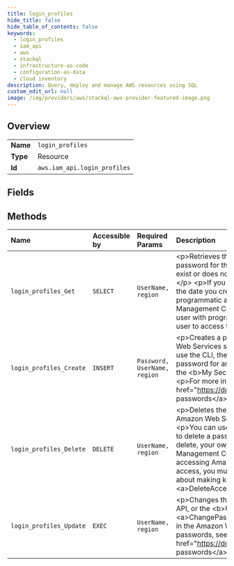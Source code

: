 ```yaml
---
title: login_profiles
hide_title: false
hide_table_of_contents: false
keywords:
  - login_profiles
  - iam_api
  - aws    
  - stackql
  - infrastructure-as-code
  - configuration-as-data
  - cloud inventory
description: Query, deploy and manage AWS resources using SQL
custom_edit_url: null
image: /img/providers/aws/stackql-aws-provider-featured-image.png
---
```

  
    

## Overview
<table><tbody>
<tr><td><b>Name</b></td><td><code>login_profiles</code></td></tr>
<tr><td><b>Type</b></td><td>Resource</td></tr>
<tr><td><b>Id</b></td><td><code>aws.iam_api.login_profiles</code></td></tr>
</tbody></table>

## Fields
## Methods
| Name | Accessible by | Required Params | Description |
|:-----|:--------------|:----------------|:------------|
| `login_profiles_Get` | `SELECT` | `UserName, region` | &lt;p&gt;Retrieves the user name for the specified IAM user. A login profile is created when you create a password for the user to access the Amazon Web Services Management Console. If the user does not exist or does not have a password, the operation returns a 404 (&lt;code&gt;NoSuchEntity&lt;/code&gt;) error.&lt;/p&gt; &lt;p&gt;If you create an IAM user with access to the console, the &lt;code&gt;CreateDate&lt;/code&gt; reflects the date you created the initial password for the user.&lt;/p&gt; &lt;p&gt;If you create an IAM user with programmatic access, and then later add a password for the user to access the Amazon Web Services Management Console, the &lt;code&gt;CreateDate&lt;/code&gt; reflects the initial password creation date. A user with programmatic access does not have a login profile unless you create a password for the user to access the Amazon Web Services Management Console.&lt;/p&gt; |
| `login_profiles_Create` | `INSERT` | `Password, UserName, region` | &lt;p&gt;Creates a password for the specified IAM user. A password allows an IAM user to access Amazon Web Services services through the Amazon Web Services Management Console.&lt;/p&gt; &lt;p&gt;You can use the CLI, the Amazon Web Services API, or the &lt;b&gt;Users&lt;/b&gt; page in the IAM console to create a password for any IAM user. Use &lt;a&gt;ChangePassword&lt;/a&gt; to update your own existing password in the &lt;b&gt;My Security Credentials&lt;/b&gt; page in the Amazon Web Services Management Console.&lt;/p&gt; &lt;p&gt;For more information about managing passwords, see &lt;a href="https://docs.aws.amazon.com/IAM/latest/UserGuide/Using_ManagingLogins.html"&gt;Managing passwords&lt;/a&gt; in the &lt;i&gt;IAM User Guide&lt;/i&gt;.&lt;/p&gt; |
| `login_profiles_Delete` | `DELETE` | `UserName, region` | &lt;p&gt;Deletes the password for the specified IAM user, which terminates the user's ability to access Amazon Web Services services through the Amazon Web Services Management Console.&lt;/p&gt; &lt;p&gt;You can use the CLI, the Amazon Web Services API, or the &lt;b&gt;Users&lt;/b&gt; page in the IAM console to delete a password for any IAM user. You can use &lt;a&gt;ChangePassword&lt;/a&gt; to update, but not delete, your own password in the &lt;b&gt;My Security Credentials&lt;/b&gt; page in the Amazon Web Services Management Console.&lt;/p&gt; &lt;important&gt; &lt;p&gt; Deleting a user's password does not prevent a user from accessing Amazon Web Services through the command line interface or the API. To prevent all user access, you must also either make any access keys inactive or delete them. For more information about making keys inactive or deleting them, see &lt;a&gt;UpdateAccessKey&lt;/a&gt; and &lt;a&gt;DeleteAccessKey&lt;/a&gt;. &lt;/p&gt; &lt;/important&gt; |
| `login_profiles_Update` | `EXEC` | `UserName, region` | &lt;p&gt;Changes the password for the specified IAM user. You can use the CLI, the Amazon Web Services API, or the &lt;b&gt;Users&lt;/b&gt; page in the IAM console to change the password for any IAM user. Use &lt;a&gt;ChangePassword&lt;/a&gt; to change your own password in the &lt;b&gt;My Security Credentials&lt;/b&gt; page in the Amazon Web Services Management Console.&lt;/p&gt; &lt;p&gt;For more information about modifying passwords, see &lt;a href="https://docs.aws.amazon.com/IAM/latest/UserGuide/Using_ManagingLogins.html"&gt;Managing passwords&lt;/a&gt; in the &lt;i&gt;IAM User Guide&lt;/i&gt;.&lt;/p&gt; |
